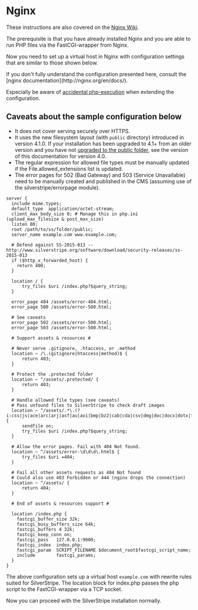 # Nginx

These instructions are also covered on the
[Nginx Wiki](https://www.nginx.com/resources/wiki/start/topics/recipes/silverstripe/).

The prerequisite is that you have already installed Nginx and you are
able to run PHP files via the FastCGI-wrapper from Nginx.

Now you need to set up a virtual host in Nginx with configuration settings
that are similar to those shown below.

<div class="notice" markdown='1'>
If you don't fully understand the configuration presented here, consult the
[nginx documentation](http://nginx.org/en/docs/).

Especially be aware of [accidental php-execution](https://nealpoole.com/blog/2011/04/setting-up-php-fastcgi-and-nginx-dont-trust-the-tutorials-check-your-configuration/ "Don't trust the tutorials") when extending the configuration.
</div>

## Caveats about the sample configuration below

* It does not cover serving securely over HTTPS.
* It uses the new filesystem layout (with `public` directory) introduced in version 4.1.0. If your installation has been upgraded to 4.1+ from an older version and you have not [upgraded to the public folder](/changelogs/4.1.0.md), see the version of this documentation for version 4.0.
* The regular expression for allowed file types must be manually updated if the File.allowed_extensions list is updated.
* The error pages for 502 (Bad Gateway) and 503 (Service Unavailable) need to be manually created and published in the CMS (assuming use of the silverstripe/errorpage module).

```nginx
server {
  include mime.types;
  default_type  application/octet-stream;
  client_max_body_size 0; # Manage this in php.ini (upload_max_filesize & post_max_size)
  listen 80;
  root /path/to/ss/folder/public;
  server_name example.com www.example.com;

  # Defend against SS-2015-013 -- http://www.silverstripe.org/software/download/security-releases/ss-2015-013
  if ($http_x_forwarded_host) {
    return 400;
  }

  location / {
      try_files $uri /index.php?$query_string;
  }

  error_page 404 /assets/error-404.html;
  error_page 500 /assets/error-500.html;

  # See caveats
  error_page 502 /assets/error-500.html;
  error_page 503 /assets/error-500.html;

  # Support assets & resources #

  # Never serve .gitignore, .htaccess, or .method
  location ~ /\.(gitignore|htaccess|method)$ {
      return 403;
  }

  # Protect the .protected folder
  location ~ ^/assets/.protected/ {
      return 403;
  }

  # Handle allowed file types (see caveats)
  # Pass unfound files to SilverStripe to check draft images
  location ~ ^/assets/.*\.(?i:css|js|ace|arc|arj|asf|au|avi|bmp|bz2|cab|cda|csv|dmg|doc|docx|dotx|flv|gif|gpx|gz|hqx|ico|jpeg|jpg|kml|m4a|m4v|mid|midi|mkv|mov|mp3|mp4|mpa|mpeg|mpg|ogg|ogv|pages|pcx|pdf|png|pps|ppt|pptx|potx|ra|ram|rm|rtf|sit|sitx|tar|tgz|tif|tiff|txt|wav|webm|wma|wmv|xls|xlsx|xltx|zip|zipx)$ {
      sendfile on;
      try_files $uri /index.php?$query_string;
  }

  # Allow the error pages. Fail with 404 Not found.
  location ~ ^/assets/error-\d\d\d\.html$ {
      try_files $uri =404;
  }

  # Fail all other assets requests as 404 Not found
  # Could also use 403 Forbidden or 444 (nginx drops the connection)
  location ~ ^/assets/ {
      return 404;
  }

  # End of assets & resources support #

  location /index.php {
    fastcgi_buffer_size 32k;
    fastcgi_busy_buffers_size 64k;
    fastcgi_buffers 4 32k;
    fastcgi_keep_conn on;
    fastcgi_pass   127.0.0.1:9000;
    fastcgi_index  index.php;
    fastcgi_param  SCRIPT_FILENAME $document_root$fastcgi_script_name;
    include        fastcgi_params;
  }
}
```

The above configuration sets up a virtual host `example.com` with
rewrite rules suited for SilverStripe. The location block for index.php
passes the php script to the FastCGI-wrapper via a TCP socket.

Now you can proceed with the SilverStripe installation normally.
